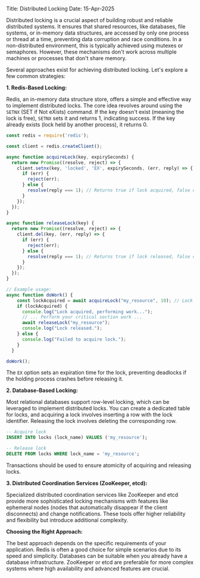 Title: Distributed Locking
Date: 15-Apr-2025

Distributed locking is a crucial aspect of building robust and reliable distributed systems.  It ensures that shared resources, like databases, file systems, or in-memory data structures, are accessed by only one process or thread at a time, preventing data corruption and race conditions.  In a non-distributed environment, this is typically achieved using mutexes or semaphores.  However, these mechanisms don't work across multiple machines or processes that don't share memory.

Several approaches exist for achieving distributed locking. Let's explore a few common strategies:

**1. Redis-Based Locking:**

Redis, an in-memory data structure store, offers a simple and effective way to implement distributed locks.  The core idea revolves around using the `SETNX` (SET if Not eXists) command.  If the key doesn't exist (meaning the lock is free), `SETNX` sets it and returns 1, indicating success. If the key already exists (lock held by another process), it returns 0.

```javascript
const redis = require('redis');

const client = redis.createClient();

async function acquireLock(key, expirySeconds) {
  return new Promise((resolve, reject) => {
    client.setnx(key, 'locked', 'EX', expirySeconds, (err, reply) => {
      if (err) {
        reject(err);
      } else {
        resolve(reply === 1); // Returns true if lock acquired, false otherwise
      }
    });
  });
}

async function releaseLock(key) {
  return new Promise((resolve, reject) => {
    client.del(key, (err, reply) => {
      if (err) {
        reject(err);
      } else {
        resolve(reply === 1); // Returns true if lock released, false otherwise.
      }
    });
  });
}

// Example usage:
async function doWork() {
    const lockAcquired = await acquireLock("my_resource", 10); // Lock for 10 seconds
    if (lockAcquired) {
      console.log("Lock acquired, performing work...");
      // ... Perform your critical section work ...
      await releaseLock("my_resource");
      console.log("Lock released.");
    } else {
      console.log("Failed to acquire lock.");
    }
  }

doWork();

```

The `EX` option sets an expiration time for the lock, preventing deadlocks if the holding process crashes before releasing it.

**2. Database-Based Locking:**

Most relational databases support row-level locking, which can be leveraged to implement distributed locks.  You can create a dedicated table for locks, and acquiring a lock involves inserting a row with the lock identifier.  Releasing the lock involves deleting the corresponding row.

```sql
-- Acquire lock
INSERT INTO locks (lock_name) VALUES ('my_resource');

-- Release lock
DELETE FROM locks WHERE lock_name = 'my_resource';
```

Transactions should be used to ensure atomicity of acquiring and releasing locks.

**3. Distributed Coordination Services (ZooKeeper, etcd):**

Specialized distributed coordination services like ZooKeeper and etcd provide more sophisticated locking mechanisms with features like ephemeral nodes (nodes that automatically disappear if the client disconnects) and change notifications. These tools offer higher reliability and flexibility but introduce additional complexity.

**Choosing the Right Approach:**

The best approach depends on the specific requirements of your application.  Redis is often a good choice for simple scenarios due to its speed and simplicity.  Databases can be suitable when you already have a database infrastructure.  ZooKeeper or etcd are preferable for more complex systems where high availability and advanced features are crucial.
